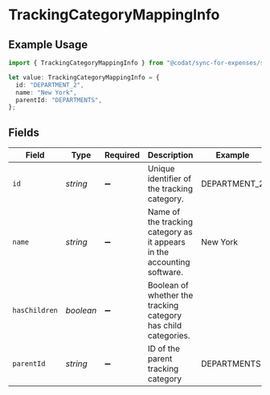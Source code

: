 # TrackingCategoryMappingInfo

## Example Usage

```typescript
import { TrackingCategoryMappingInfo } from "@codat/sync-for-expenses/sdk/models/shared";

let value: TrackingCategoryMappingInfo = {
  id: "DEPARTMENT_2",
  name: "New York",
  parentId: "DEPARTMENTS",
};
```

## Fields

| Field                                                                   | Type                                                                    | Required                                                                | Description                                                             | Example                                                                 |
| ----------------------------------------------------------------------- | ----------------------------------------------------------------------- | ----------------------------------------------------------------------- | ----------------------------------------------------------------------- | ----------------------------------------------------------------------- |
| `id`                                                                    | *string*                                                                | :heavy_minus_sign:                                                      | Unique identifier of the tracking category.                             | DEPARTMENT_2                                                            |
| `name`                                                                  | *string*                                                                | :heavy_minus_sign:                                                      | Name of the tracking category as it appears in the accounting software. | New York                                                                |
| `hasChildren`                                                           | *boolean*                                                               | :heavy_minus_sign:                                                      | Boolean of whether the tracking category has child categories.          |                                                                         |
| `parentId`                                                              | *string*                                                                | :heavy_minus_sign:                                                      | ID of the parent tracking category                                      | DEPARTMENTS                                                             |